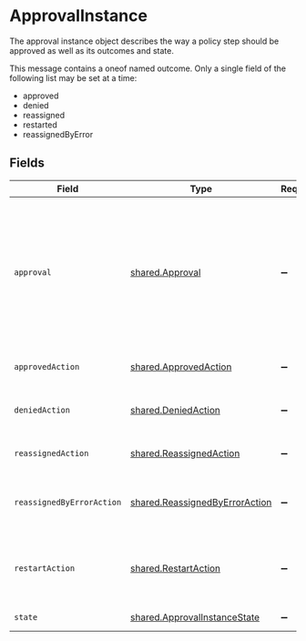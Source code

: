 # ApprovalInstance

The approval instance object describes the way a policy step should be approved as well as its outcomes and state.

This message contains a oneof named outcome. Only a single field of the following list may be set at a time:
  - approved
  - denied
  - reassigned
  - restarted
  - reassignedByError



## Fields

| Field                                                                                                                                                                                                                        | Type                                                                                                                                                                                                                         | Required                                                                                                                                                                                                                     | Description                                                                                                                                                                                                                  |
| ---------------------------------------------------------------------------------------------------------------------------------------------------------------------------------------------------------------------------- | ---------------------------------------------------------------------------------------------------------------------------------------------------------------------------------------------------------------------------- | ---------------------------------------------------------------------------------------------------------------------------------------------------------------------------------------------------------------------------- | ---------------------------------------------------------------------------------------------------------------------------------------------------------------------------------------------------------------------------- |
| `approval`                                                                                                                                                                                                                   | [shared.Approval](../../../sdk/models/shared/approval.md)                                                                                                                                                                    | :heavy_minus_sign:                                                                                                                                                                                                           | The Approval message.<br/><br/>This message contains a oneof named typ. Only a single field of the following list may be set at a time:<br/>  - users<br/>  - manager<br/>  - appOwners<br/>  - group<br/>  - self<br/>  - entitlementOwners<br/>  - expression<br/> |
| `approvedAction`                                                                                                                                                                                                             | [shared.ApprovedAction](../../../sdk/models/shared/approvedaction.md)                                                                                                                                                        | :heavy_minus_sign:                                                                                                                                                                                                           | The approved action indicates that the approvalinstance had an outcome of approved.                                                                                                                                          |
| `deniedAction`                                                                                                                                                                                                               | [shared.DeniedAction](../../../sdk/models/shared/deniedaction.md)                                                                                                                                                            | :heavy_minus_sign:                                                                                                                                                                                                           | The denied action indicates that the c1.api.policy.v1.ApprovalInstance had an outcome of denied.                                                                                                                             |
| `reassignedAction`                                                                                                                                                                                                           | [shared.ReassignedAction](../../../sdk/models/shared/reassignedaction.md)                                                                                                                                                    | :heavy_minus_sign:                                                                                                                                                                                                           | The ReassignedAction object describes the outcome of a policy step that has been reassigned.                                                                                                                                 |
| `reassignedByErrorAction`                                                                                                                                                                                                    | [shared.ReassignedByErrorAction](../../../sdk/models/shared/reassignedbyerroraction.md)                                                                                                                                      | :heavy_minus_sign:                                                                                                                                                                                                           | The ReassignedByErrorAction object describes the outcome of a policy step that has been reassigned because it had an error provisioning.                                                                                     |
| `restartAction`                                                                                                                                                                                                              | [shared.RestartAction](../../../sdk/models/shared/restartaction.md)                                                                                                                                                          | :heavy_minus_sign:                                                                                                                                                                                                           | The restart action describes the outcome of policy steps for when the task was restarted. This can be applied to multiple steps since restart skips all pending next steps.                                                  |
| `state`                                                                                                                                                                                                                      | [shared.ApprovalInstanceState](../../../sdk/models/shared/approvalinstancestate.md)                                                                                                                                          | :heavy_minus_sign:                                                                                                                                                                                                           | The state of the approval instance                                                                                                                                                                                           |